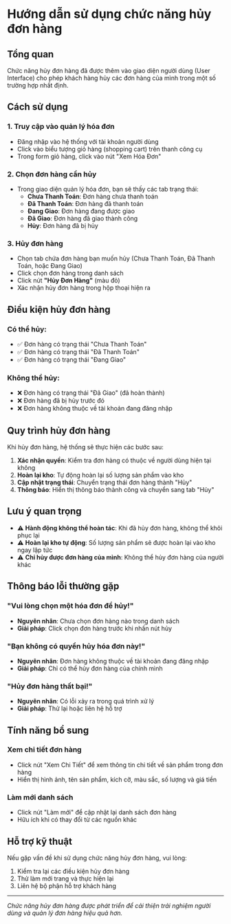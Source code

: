 # Hướng dẫn sử dụng chức năng hủy đơn hàng

## Tổng quan
Chức năng hủy đơn hàng đã được thêm vào giao diện người dùng (User Interface) cho phép khách hàng hủy các đơn hàng của mình trong một số trường hợp nhất định.

## Cách sử dụng

### 1. Truy cập vào quản lý hóa đơn
- Đăng nhập vào hệ thống với tài khoản người dùng
- Click vào biểu tượng giỏ hàng (shopping cart) trên thanh công cụ
- Trong form giỏ hàng, click vào nút "Xem Hóa Đơn"

### 2. Chọn đơn hàng cần hủy
- Trong giao diện quản lý hóa đơn, bạn sẽ thấy các tab trạng thái:
  - **Chưa Thanh Toán**: Đơn hàng chưa thanh toán
  - **Đã Thanh Toán**: Đơn hàng đã thanh toán
  - **Đang Giao**: Đơn hàng đang được giao
  - **Đã Giao**: Đơn hàng đã giao thành công
  - **Hủy**: Đơn hàng đã bị hủy

### 3. Hủy đơn hàng
- Chọn tab chứa đơn hàng bạn muốn hủy (Chưa Thanh Toán, Đã Thanh Toán, hoặc Đang Giao)
- Click chọn đơn hàng trong danh sách
- Click nút **"Hủy Đơn Hàng"** (màu đỏ)
- Xác nhận hủy đơn hàng trong hộp thoại hiện ra

## Điều kiện hủy đơn hàng

### Có thể hủy:
- ✅ Đơn hàng có trạng thái "Chưa Thanh Toán"
- ✅ Đơn hàng có trạng thái "Đã Thanh Toán" 
- ✅ Đơn hàng có trạng thái "Đang Giao"

### Không thể hủy:
- ❌ Đơn hàng có trạng thái "Đã Giao" (đã hoàn thành)
- ❌ Đơn hàng đã bị hủy trước đó
- ❌ Đơn hàng không thuộc về tài khoản đang đăng nhập

## Quy trình hủy đơn hàng

Khi hủy đơn hàng, hệ thống sẽ thực hiện các bước sau:

1. **Xác nhận quyền**: Kiểm tra đơn hàng có thuộc về người dùng hiện tại không
2. **Hoàn lại kho**: Tự động hoàn lại số lượng sản phẩm vào kho
3. **Cập nhật trạng thái**: Chuyển trạng thái đơn hàng thành "Hủy"
4. **Thông báo**: Hiển thị thông báo thành công và chuyển sang tab "Hủy"

## Lưu ý quan trọng

- ⚠️ **Hành động không thể hoàn tác**: Khi đã hủy đơn hàng, không thể khôi phục lại
- ⚠️ **Hoàn lại kho tự động**: Số lượng sản phẩm sẽ được hoàn lại vào kho ngay lập tức
- ⚠️ **Chỉ hủy được đơn hàng của mình**: Không thể hủy đơn hàng của người khác

## Thông báo lỗi thường gặp

### "Vui lòng chọn một hóa đơn để hủy!"
- **Nguyên nhân**: Chưa chọn đơn hàng nào trong danh sách
- **Giải pháp**: Click chọn đơn hàng trước khi nhấn nút hủy

### "Bạn không có quyền hủy hóa đơn này!"
- **Nguyên nhân**: Đơn hàng không thuộc về tài khoản đang đăng nhập
- **Giải pháp**: Chỉ có thể hủy đơn hàng của chính mình

### "Hủy đơn hàng thất bại!"
- **Nguyên nhân**: Có lỗi xảy ra trong quá trình xử lý
- **Giải pháp**: Thử lại hoặc liên hệ hỗ trợ

## Tính năng bổ sung

### Xem chi tiết đơn hàng
- Click nút "Xem Chi Tiết" để xem thông tin chi tiết về sản phẩm trong đơn hàng
- Hiển thị hình ảnh, tên sản phẩm, kích cỡ, màu sắc, số lượng và giá tiền

### Làm mới danh sách
- Click nút "Làm mới" để cập nhật lại danh sách đơn hàng
- Hữu ích khi có thay đổi từ các nguồn khác

## Hỗ trợ kỹ thuật

Nếu gặp vấn đề khi sử dụng chức năng hủy đơn hàng, vui lòng:
1. Kiểm tra lại các điều kiện hủy đơn hàng
2. Thử làm mới trang và thực hiện lại
3. Liên hệ bộ phận hỗ trợ khách hàng

---
*Chức năng hủy đơn hàng được phát triển để cải thiện trải nghiệm người dùng và quản lý đơn hàng hiệu quả hơn.* 